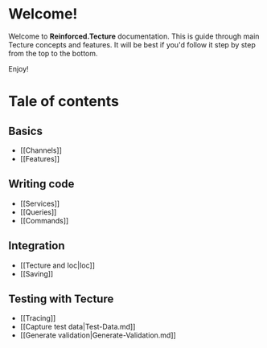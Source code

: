 # Welcome!

Welcome to **Reinforced.Tecture** documentation. This is guide through main Tecture concepts and features. It will be best if you'd follow it step by step from the top to the bottom.

Enjoy!

# Tale of contents

## Basics
 - [[Channels]]
 - [[Features]]
## Writing code
 - [[Services]]
 - [[Queries]]
 - [[Commands]]
## Integration
 - [[Tecture and Ioc|Ioc]]
 - [[Saving]]
## Testing with Tecture
 - [[Tracing]]
 - [[Capture test data|Test-Data.md]]
 - [[Generate validation|Generate-Validation.md]]
